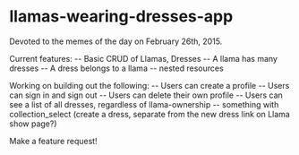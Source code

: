 # llamas-wearing-dresses-app
Devoted to the memes of the day on February 26th, 2015.

Current features:
-- Basic CRUD of Llamas, Dresses
-- A llama has many dresses
-- A dress belongs to a llama
-- nested resources

Working on building out the following:
-- Users can create a profile
-- Users can sign in and sign out
-- Users can delete their own profile
-- Users can see a list of all dresses, regardless of llama-ownership
-- something with collection_select (create a dress, separate from the new dress link on Llama show page?)

Make a feature request!
